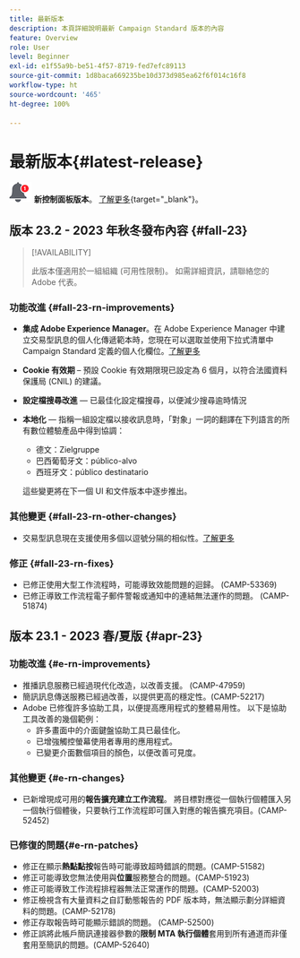 ```yaml
---
title: 最新版本
description: 本頁詳細說明最新 Campaign Standard 版本的內容
feature: Overview
role: User
level: Beginner
exl-id: e1f55a9b-be51-4f57-8719-fed7efc89113
source-git-commit: 1d8baca669235be10d373d985ea62f6f014c16f8
workflow-type: ht
source-wordcount: '465'
ht-degree: 100%

---
```



# 最新版本{#latest-release}

![控制面板](assets/do-not-localize/cp-icon.png) **新控制面板版本**。 [了解更多](https://experienceleague.adobe.com/docs/control-panel/using/release-notes.html?lang=zh-Hant){target="_blank"}。


## 版本 23.2 - 2023 年秋冬發布內容 {#fall-23}

>[!AVAILABILITY]
>
>此版本僅適用於一組組織 (可用性限制)。 如需詳細資訊，請聯絡您的 Adobe 代表。

### 功能改進 {#fall-23-rn-improvements}

* **集成 Adobe Experience Manager**。在 Adobe Experience Manager 中建立交易型訊息的個人化傳遞範本時，您現在可以選取並使用下拉式清單中 Campaign Standard 定義的個人化欄位。[了解更多](../../integrating/using/creating-email-experience-manager.md)

* **Cookie 有效期** – 預設 Cookie 有效期限現已設定為 6 個月，以符合法國資料保護局 (CNIL) 的建議。

* **設定檔搜尋改進** — 已最佳化設定檔搜尋，以便減少搜尋逾時情況

* **本地化** — 指稱一組設定檔以接收訊息時，「對象」一詞的翻譯在下列語言的所有數位體驗產品中得到協調：

   * 德文：Zielgruppe
   * 巴西葡萄牙文：público-alvo
   * 西班牙文：público destinatario

  這些變更將在下一個 UI 和文件版本中逐步推出。


### 其他變更 {#fall-23-rn-other-changes}

* 交易型訊息現在支援使用多個以逗號分隔的相似性。[了解更多](../../sending/using/managing-typologies.md)

### 修正 {#fall-23-rn-fixes}

* 已修正使用大型工作流程時，可能導致效能問題的迴歸。 (CAMP-53369)
* 已修正導致工作流程電子郵件警報或通知中的連結無法運作的問題。 (CAMP-51874)

## 版本 23.1 - 2023 春/夏版 {#apr-23}

### 功能改進 {#e-rn-improvements}

* 推播訊息服務已經過現代化改造，以改善支援。 (CAMP-47959)
* 簡訊訊息傳送服務已經過改善，以提供更高的穩定性。(CAMP-52217)
* Adobe 已修復許多協助工具，以便提高應用程式的整體易用性。 以下是協助工具改善的幾個範例：
   * 許多畫面中的介面鍵盤協助工具已最佳化。
   * 已增強觸控螢幕使用者專用的應用程式。
   * 已變更介面數個項目的顏色，以便改善可見度。

### 其他變更 {#e-rn-changes}

* 已新增現成可用的&#x200B;**報告擴充建立工作流程**。 將目標對應從一個執行個體匯入另一個執行個體後，只要執行工作流程即可匯入對應的報告擴充項目。(CAMP-52452)

### 已修復的問題{#e-rn-patches}

* 修正在顯示&#x200B;**熱點點按**&#x200B;報告時可能導致超時錯誤的問題。(CAMP-51582)
* 修正可能導致您無法使用與&#x200B;**位置**&#x200B;服務整合的問題。(CAMP-51923)
* 修正可能導致工作流程排程器無法正常運作的問題。(CAMP-52003)
* 修正檢視含有大量資料之自訂動態報告的 PDF 版本時，無法顯示劃分詳細資料的問題。(CAMP-52178)
* 修正存取報告時可能顯示錯誤的問題。 (CAMP-52500)
* 修正誤將此帳戶簡訊連接器參數的&#x200B;**限制 MTA 執行個體**&#x200B;套用到所有通道而非僅套用至簡訊的問題。(CAMP-52640)
